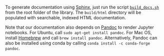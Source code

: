 To generate documentation using [Sphinx](https://www.sphinx-doc.org/en/master/index.html),  just run the script
[`build_docs.sh`](build_docs.sh) from the root folder of the library. The ``build/html`` directory will be populated with searchable, 
indexed HTML documentation.

Note that our documentation also depends on [Pandoc](https://pandoc.org/installing.html) to render Jupyter notebooks.
For Ubuntu, call ``sudo apt-get install pandoc``. For Mac OS, install [Homebrew](https://brew.sh/)
and call ``brew install pandoc``. Alternatively, Pandoc can also be installed using conda by calling ``conda install -c conda-forge pandoc``.
